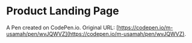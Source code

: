 # Product Landing Page

A Pen created on CodePen.io. Original URL: [https://codepen.io/m-usamah/pen/wvJQWVZ](https://codepen.io/m-usamah/pen/wvJQWVZ).


